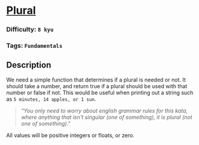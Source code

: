 # [Plural](https://www.codewars.com/kata/52ceafd1f235ce81aa00073a)

### Difficulty: `8 kyu`

### Tags: `Fundamentals`

## Description

We need a simple function that determines if a plural is needed or not. It should take a number, and return true if a plural should be used with that number or false if not. This would be useful when printing out a string such as `5 minutes, 14 apples, or 1 sun`.

> *"You only need to worry about english grammar rules for this kata, where anything that isn't singular (one of something), it is plural (not one of something)."*

All values will be positive integers or floats, or zero.